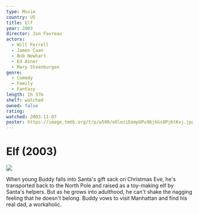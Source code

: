```yaml
---
type: Movie
country: US
title: Elf
year: 2003
director: Jon Favreau
actors:
  - Will Ferrell
  - James Caan
  - Bob Newhart
  - Ed Asner
  - Mary Steenburgen
genre:
  - Comedy
  - Family
  - Fantasy
length: 1h 37m
shelf: watched
owned: false
rating:
watched: 2003-11-07
poster: https://image.tmdb.org/t/p/w500/oOleziEempUPu96jkGs0Pj6tKxj.jpg
---
```


# Elf (2003)

![](https://image.tmdb.org/t/p/w500/oOleziEempUPu96jkGs0Pj6tKxj.jpg)

When young Buddy falls into Santa's gift sack on Christmas Eve, he's transported back to the North Pole and raised as a toy-making elf by Santa's helpers. But as he grows into adulthood, he can't shake the nagging feeling that he doesn't belong. Buddy vows to visit Manhattan and find his real dad, a workaholic.